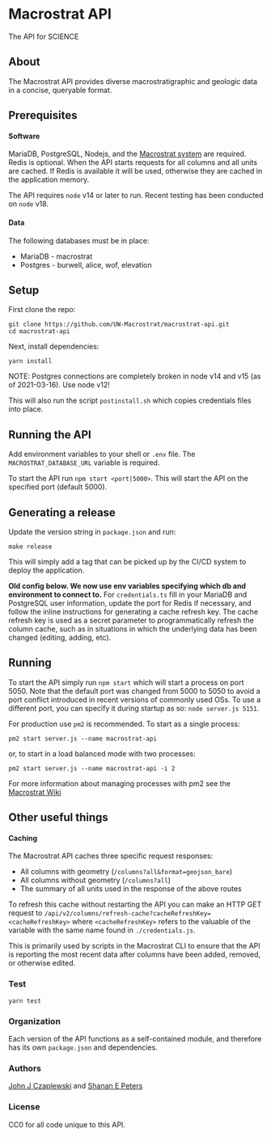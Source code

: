 # Macrostrat API

The API for SCIENCE

## About

The Macrostrat API provides diverse macrostratigraphic and geologic data in a
concise, queryable format.

## Prerequisites

#### Software

MariaDB, PostgreSQL, Nodejs, and the
[Macrostrat system](https://github.com/UW-Macrostrat/macrostrat) are required.
Redis is optional. When the API starts requests for all columns and all units
are cached. If Redis is available it will be used, otherwise they are cached in
the application memory.

The API requires `node` v14 or later to run. Recent testing has been conducted
on `node` v18.

#### Data

The following databases must be in place:

- MariaDB - macrostrat
- Postgres - burwell, alice, wof, elevation

## Setup

First clone the repo:

```
git clone https://github.com/UW-Macrostrat/macrostrat-api.git
cd macrostrat-api
```

Next, install dependencies:

```
yarn install
```

NOTE: Postgres connections are completely broken in node v14 and v15 (as of
2021-03-16). Use node v12!

This will also run the script `postinstall.sh` which copies credentials files
into place.

## Running the API

Add environment variables to your shell or `.env` file. The
`MACROSTRAT_DATABASE_URL` variable is required.

To start the API run `npm start <port|5000>`. This will start the API on the
specified port (default 5000).

## Generating a release

Update the version string in `package.json` and run:

```
make release
```

This will simply add a tag that can be picked up by the CI/CD system to deploy
the application.

**Old config below. We now use env variables specifying which db and environment
to connect to.** For `credentials.ts` fill in your MariaDB and PostgreSQL user
information, update the port for Redis if necessary, and follow the inline
instructions for generating a cache refresh key. The cache refresh key is used
as a secret parameter to programmatically refresh the column cache, such as in
situations in which the underlying data has been changed (editing, adding, etc).

## Running

To start the API simply run `npm start` which will start a process on port 5050.
Note that the default port was changed from 5000 to 5050 to avoid a port
conflict introduced in recent versions of commonly used OSs. To use a different
port, you can specify it during startup as so: `node server.js 5151`.

For production use `pm2` is recommended. To start as a single process:

```
pm2 start server.js --name macrostrat-api
```

or, to start in a load balanced mode with two processes:

```
pm2 start server.js --name macrostrat-api -i 2
```

For more information about managing processes with pm2 see the
[Macrostrat Wiki](https://github.com/UW-Macrostrat/lab/wiki/Nodejs-based-application-management)

## Other useful things

#### Caching

The Macrostrat API caches three specific request responses:

- All columns with geometry (`/columns?all&format=geojson_bare`)
- All columns without geometry (`/columns?all`)
- The summary of all units used in the response of the above routes

To refresh this cache without restarting the API you can make an HTTP GET
request to `/api/v2/columns/refresh-cache?cacheRefreshKey=<cacheRefreshKey>`
where `<cacheRefreshKey>` refers to the valuable of the variable with the same
name found in `./credentials.js`.

This is primarily used by scripts in the Macrostrat CLI to ensure that the API
is reporting the most recent data after columns have been added, removed, or
otherwise edited.

### Test

```
yarn test
```

### Organization

Each version of the API functions as a self-contained module, and therefore has
its own `package.json` and dependencies.

### Authors

[John J Czaplewski](https://github.com/jczaplew) and
[Shanan E Peters](http://strata.geoglogy.wisc.edu)

### License

CC0 for all code unique to this API.
